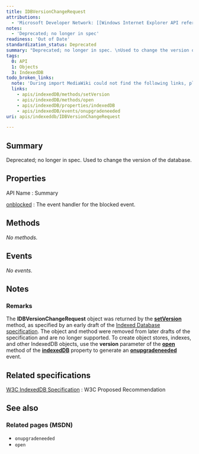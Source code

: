 ```yaml
---
title: IDBVersionChangeRequest
attributions:
  - 'Microsoft Developer Network: [[Windows Internet Explorer API reference](http://msdn.microsoft.com/en-us/library/ie/hh828809%28v=vs.85%29.aspx) Article]'
notes:
  - 'Deprecated; no longer in spec'
readiness: 'Out of Date'
standardization_status: Deprecated
summary: "Deprecated; no longer in spec. \nUsed to change the version of the database.\n"
tags:
  0: API
  1: Objects
  3: IndexedDB
todo_broken_links:
  note: 'During import MediaWiki could not find the following links, please fix and adjust this list.'
  links:
    - apis/indexedDB/methods/setVersion
    - apis/indexedDB/methods/open
    - apis/indexedDB/properties/indexedDB
    - apis/indexedDB/events/onupgradeneeded
uri: apis/indexeddb/IDBVersionChangeRequest

---
```

## Summary

Deprecated; no longer in spec. Used to change the version of the database.

## Properties

API Name
:   Summary

[onblocked](/apis/indexeddb/IDBVersionChangeRequest/onblocked)
:   The event handler for the blocked event.

## Methods

*No methods.*

## Events

*No events.*

## Notes

### Remarks

The **IDBVersionChangeRequest** object was returned by the [**setVersion**](/w/index.php?title=apis/indexedDB/methods/setVersion&action=edit&redlink=1) method, as specified by an early draft of the [Indexed Database specification](http://go.microsoft.com/fwlink/p/?LinkID=224519). The object and method were removed from later drafts of the specification and are no longer supported. To create object stores, indexes, and other IndexedDB objects, use the **version** parameter of the [**open**](/w/index.php?title=apis/indexedDB/methods/open&action=edit&redlink=1) method of the [**indexedDB**](/w/index.php?title=apis/indexedDB/properties/indexedDB&action=edit&redlink=1) property to generate an [**onupgradeneeded**](/w/index.php?title=apis/indexedDB/events/onupgradeneeded&action=edit&redlink=1) event.

## Related specifications

[W3C IndexedDB Specification](http://www.w3.org/TR/IndexedDB/)
:   W3C Proposed Recommendation

## See also

### Related pages (MSDN)

-   `onupgradeneeded`
-   `open`
